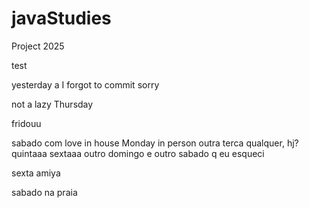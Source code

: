 # javaStudies
Project 2025

test

yesterday a I forgot to commit sorry 

not a lazy Thursday 

fridouu

sabado com love in house
Monday in person
outra terca qualquer, hj?
quintaaa
sextaaa
outro domingo e outro sabado q eu esqueci

sexta amiya

sabado na praia 